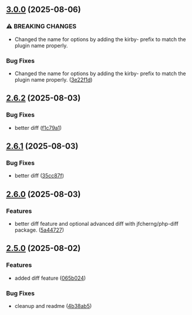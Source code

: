 ## [3.0.0](https://github.com/tearoom1/kirby-content-watch/compare/v2.6.2...v3.0.0) (2025-08-06)


### ⚠ BREAKING CHANGES

* Changed the name for options by adding the kirby- prefix to match the plugin name properly.

### Bug Fixes

* Changed the name for options by adding the kirby- prefix to match the plugin name properly. ([3e22f1d](https://github.com/tearoom1/kirby-content-watch/commit/3e22f1d837dfb520f9a0d9cdeb3dc7f71bf1594f))

## [2.6.2](https://github.com/tearoom1/kirby-content-watch/compare/v2.6.1...v2.6.2) (2025-08-03)


### Bug Fixes

* better diff ([f1c79a1](https://github.com/tearoom1/kirby-content-watch/commit/f1c79a1e3fba9abece587a10ae804906fa4ccb6b))

## [2.6.1](https://github.com/tearoom1/kirby-content-watch/compare/v2.6.0...v2.6.1) (2025-08-03)


### Bug Fixes

* better diff ([35cc87f](https://github.com/tearoom1/kirby-content-watch/commit/35cc87fa4c2ae77e09626e0c4b7be05b0bf82b52))

## [2.6.0](https://github.com/tearoom1/kirby-content-watch/compare/v2.5.0...v2.6.0) (2025-08-03)


### Features

* better diff feature and optional advanced diff with jfcherng/php-diff package. ([5a44727](https://github.com/tearoom1/kirby-content-watch/commit/5a447279ef1512df91f6785e98ad5e5cf335529f))

## [2.5.0](https://github.com/tearoom1/kirby-content-watch/compare/v2.4.4...v2.5.0) (2025-08-02)


### Features

* added diff feature ([065b024](https://github.com/tearoom1/kirby-content-watch/commit/065b0243d41451bd45af832cb14aeab5d999b324))


### Bug Fixes

* cleanup and readme ([4b38ab5](https://github.com/tearoom1/kirby-content-watch/commit/4b38ab54a6489d87899f8820e29d5282cd4ca39c))

